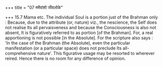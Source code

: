 +++
title = "07 ममैवांशो जीवलोके"

+++
15.7 Mama etc. The individual Soul is a portion just of the Brahman only
: Because, due to the attribute (or, nature) viz., the nescience, the
Self does not realise Its all pervaisveness and because the
Consciousness is also not absent, It is figuratively referred to as
portion \[of the Brahman\]. For, a real apportioning is not possible
\[in the Absolute\]. For the scripture also says : 'In the case of the
Brahman (the Absolute), even the particular manifestation (or a
particular space) does not preclude Its all-comprehensive nature'. This
figurative usage may be resorted to wherever reired. Hence there is no
room for any difference of opinion.
